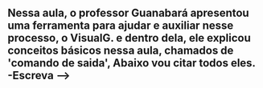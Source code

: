 Nessa aula, o professor Guanabará apresentou uma ferramenta para ajudar e auxiliar nesse processo, o VisualG.
e dentro dela, ele explicou conceitos básicos nessa aula, chamados de 'comando de saida', Abaixo vou citar todos eles.
-Escreva --> 
-
